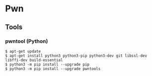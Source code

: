 # Pwn

## Tools
### pwntool (Python)
```
$ apt-get update
$ apt-get install python3 python3-pip python3-dev git libssl-dev libffi-dev build-essential
$ python3 -m pip install --upgrade pip
$ python3 -m pip install --upgrade pwntools
```
